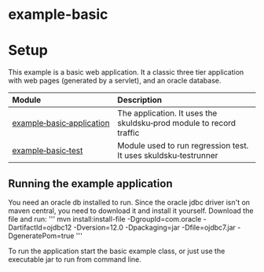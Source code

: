 example-basic
=============

# Setup
This example is a basic web application. It a classic three tier application with web pages (generated by a servlet), and an oracle database.

|Module                               |Description                                                              |
|:------------------------------------|:------------------------------------------------------------------------|
|[example&#8209;basic&#8209;application](example-basic-application)|The application. It uses the skuldsku&#8209;prod module to record traffic|
|[example&#8209;basic&#8209;test](example-basic-test)|Module used to run regression test. It uses skuldsku&#8209;testrunner    |


## Running the example application
You need an oracle db installed to run. Since the oracle jdbc driver isn't on maven central, you need to download it and install it yourself. Download the file and run:
'''
mvn install:install-file -DgroupId=com.oracle -DartifactId=ojdbc12 -Dversion=12.0 -Dpackaging=jar -Dfile=ojdbc7.jar -DgeneratePom=true
'''

To run the application start the basic example class, or just use the executable jar to run from command line.
